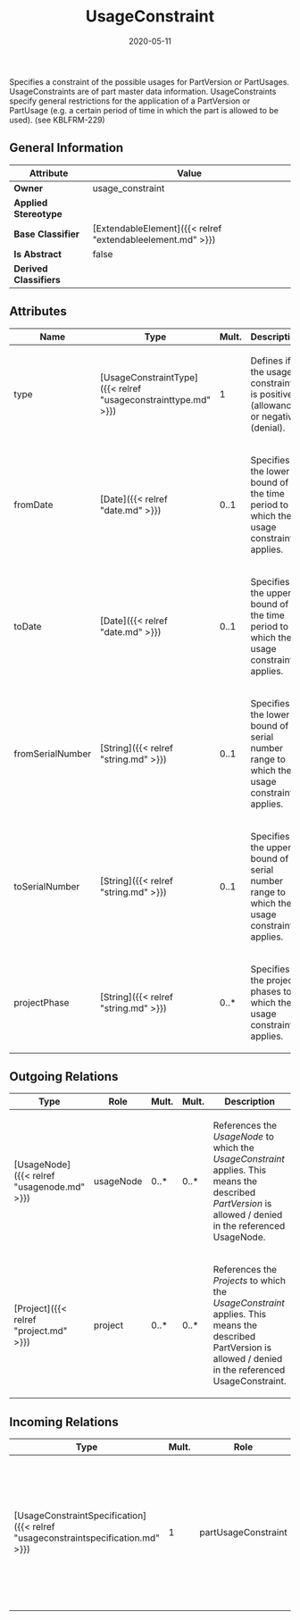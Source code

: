 ﻿---
title: UsageConstraint
toc: false
type: specs
date: "2020-05-11"
draft: false
specification: VEC
version: 1.2.0
documentType: "Recommendation"
elementType: Class
classes:
  - UsageConstraint
menu_name: vec-1.2.0
---
<p> Specifies a constraint of the possible usages for PartVersion or PartUsages. UsageConstraints are of part master data information. UsageConstraints specify general restrictions for the application of a PartVersion or PartUsage (e.g. a certain period of time in which the part is allowed to be used). (see KBLFRM-229)      </p>

## General Information

| Attribute               | Value |
|-------------------------|-------|
| **Owner**               | usage_constraint |
| **Applied Stereotype**  |   |
| **Base Classifier**     | [ExtendableElement]({{< relref "extendableelement.md" >}})<br/>  |
| **Is Abstract**         | false |
| **Derived Classifiers** |   |

## Attributes
|  Name  |  Type  |  Mult.  |  Description  |  Owning Classifier  |
|--------|--------|---------|---------------|--------------|
|type | [UsageConstraintType]({{< relref "usageconstrainttype.md" >}}) | 1 | <p> Defines if the usage constraint is positive (allowance) or negative (denial).      </p> | [UsageConstraint]({{< relref "usageconstraint.md" >}}) |
|fromDate | [Date]({{< relref "date.md" >}}) | 0..1 | <p>Specifies the lower bound of the time period to which the usage constraint applies. </p> | [UsageConstraint]({{< relref "usageconstraint.md" >}}) |
|toDate | [Date]({{< relref "date.md" >}}) | 0..1 | <p>Specifies the upper bound of the time period to which the usage constraint applies. </p> | [UsageConstraint]({{< relref "usageconstraint.md" >}}) |
|fromSerialNumber | [String]({{< relref "string.md" >}}) | 0..1 | <p>Specifies the lower bound of a serial number range to which the usage constraint applies. </p> | [UsageConstraint]({{< relref "usageconstraint.md" >}}) |
|toSerialNumber | [String]({{< relref "string.md" >}}) | 0..1 | <p> Specifies the upper bound of a serial number range to which the usage constraint applies.      </p> | [UsageConstraint]({{< relref "usageconstraint.md" >}}) |
|projectPhase | [String]({{< relref "string.md" >}}) | 0..* | <p>Specifies the project phases to which the usage constraint applies. </p> | [UsageConstraint]({{< relref "usageconstraint.md" >}}) |

## Outgoing Relations
|    Type  |   Role   |   Mult.   |   Mult.   |   Description   |
|----------|----------|-----------|-----------|-----------------|
| [UsageNode]({{< relref "usagenode.md" >}}) | usageNode | 0..* | 0..* | <p> References the <i>UsageNode</i> to which the <i>UsageConstraint</i> applies. This means the described <i>PartVersion</i> is allowed / denied in the referenced UsageNode.      </p> |
| [Project]({{< relref "project.md" >}}) | project | 0..* | 0..* | <p> References the <i>Projects</i> to which the <i>UsageConstraint</i> applies. This means the described PartVersion is allowed / denied in the referenced UsageConstraint.      </p> |
##  Incoming Relations
|    Type  |   Mult.  |   Role    |   Mult.   |   Description  |
|----------|----------|-----------|-----------|----------------|
| [UsageConstraintSpecification]({{< relref "usageconstraintspecification.md" >}}) | 1 | partUsageConstraint | 1..* | <p> Specifies the UsageConstraints that apply to the PartVersion or PartUsages described by the UsageConstraintSpecification. The ordering of this association is relevant. The elements shall arranged in the order of ascending priority.&#160;That means, elements further back in the collection have a higher priority.      </p> |

